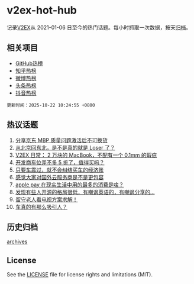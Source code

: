 # v2ex-hot-hub

 记录[V2EX](https://www.v2ex.com/)从 2021-01-06 日至今的热门话题。每小时抓取一次数据，按天[归档](archives)。
 
 ## 相关项目

- [GitHub热榜](https://github.com/snaildev/github-hot-hub)
- [知乎热榜](https://github.com/snaildev/zhihu-hot-hub)
- [微博热榜](https://github.com/snaildev/weibo-hot-hub)
- [头条热榜](https://github.com/snaildev/toutiao-hot-hub)
- [抖音热榜](https://github.com/snaildev/douyin-hot-hub)


 `更新时间：2025-10-22 10:24:55 +0800`

## 热议话题

1. [分享京东 MBP 质量问题激活后不可换货](https://www.v2ex.com/t/1167264)
1. [从北京回东北，是不是真的就是 Loser 了？](https://www.v2ex.com/t/1167224)
1. [V2EX 日常： 2 万块的 MacBook，不配有一个 0.1mm 的瑕疵](https://www.v2ex.com/t/1167321)
1. [开发商车位差不多 5 折了，值得买吗？](https://www.v2ex.com/t/1167262)
1. [只要车震过，就不会纠结买车的经济账](https://www.v2ex.com/t/1167291)
1. [感觉大家对国外云服务商是不是更包容](https://www.v2ex.com/t/1167240)
1. [apple pay 在现实生活中用的最多的消费是啥？](https://www.v2ex.com/t/1167261)
1. [发现有些人开源的格局很低，有嘲讽英语的，有嘲讽分享的…](https://www.v2ex.com/t/1167275)
1. [留守老人看电视方案求解！](https://www.v2ex.com/t/1167247)
1. [车真的有那么吸引人？](https://www.v2ex.com/t/1167462)

## 历史归档

[archives](archives)

## License

See the [LICENSE](LICENSE) file for license rights and limitations (MIT).
